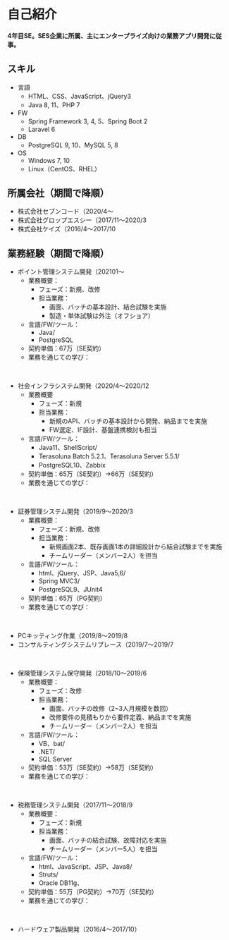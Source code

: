 # 自己紹介
#### 4年目SE。SES企業に所属、主にエンタープライズ向けの業務アプリ開発に従事。

## スキル
- 言語
	- HTML、CSS、JavaScript、jQuery3
	- Java 8, 11、PHP 7
- FW
	- Spring Framework 3, 4, 5、Spring Boot 2
	- Laravel 6
- DB
	- PostgreSQL 9, 10、MySQL 5, 8
- OS
	- Windows 7, 10
	- Linux（CentOS、RHEL）

## 所属会社（期間で降順）
- 株式会社セブンコード（2020/4〜
- 株式会社グロップエスシー（2017/11〜2020/3
- 株式会社ケイズ（2016/4〜2017/10

## 業務経験（期間で降順）
- ポイント管理システム開発（202101〜
	- 業務概要：
		- フェーズ：新規、改修
		- 担当業務：
			- 画面、バッチの基本設計、結合試験を実施
			- 製造・単体試験は外注（オフショア）
	- 言語/FW/ツール：
		- Java/
		- PostgreSQL
	- 契約単価：67万（SE契約）
	- 業務を通じての学び：

<br>

- 社会インフラシステム開発（2020/4〜2020/12
	- 業務概要
		- フェーズ：新規
		- 担当業務：
			- 新規のAPI、バッチの基本設計から開発、納品までを実施
			- FW選定、IF設計、基盤連携検討も担当
	- 言語/FW/ツール：
		- Java11、ShellScript/
		- Terasoluna Batch 5.2.1、Terasoluna Server 5.5.1/
		- PostgreSQL10、Zabbix
	- 契約単価：65万（SE契約）→66万（SE契約）
	- 業務を通じての学び：

<br>

- 証券管理システム開発（2019/9〜2020/3
	- 業務概要：
		- フェーズ：新規、改修
		- 担当業務：
			- 新規画面2本、既存画面1本の詳細設計から結合試験までを実施
			- チームリーダー（メンバー2人）を担当
	- 言語/FW/ツール：
		- html、jQuery、JSP、Java5,6/
		- Spring MVC3/
		- PostgreSQL9、JUnit4
	- 契約単価：65万（PG契約）
	- 業務を通じての学び：

<br>

- PCキッティング作業（2019/8〜2019/8
- コンサルティングシステムリプレース（2019/7〜2019/7

<br>

- 保険管理システム保守開発（2018/10〜2019/6
	- 業務概要：
		- フェーズ：改修
		- 担当業務：
			- 画面、バッチの改修（2~3人月規模を数回）
			- 改修要件の見積もりから要件定義、納品までを実施
			- チームリーダー（メンバー2人）を担当
	- 言語/FW/ツール：
		- VB、bat/
		- .NET/
		- SQL Server
	- 契約単価：53万（SE契約）→58万（SE契約）
	- 業務を通じての学び：

<br>

- 税務管理システム開発（2017/11〜2018/9
	- 業務概要：
		- フェーズ：新規
		- 担当業務：
			- 画面、バッチの結合試験、故障対応を実施
			- チームリーダー（メンバー5人）を担当
	- 言語/FW/ツール：
		- html、JavaScript、JSP、Java8/
		- Struts/
		- Oracle DB11g、
	- 契約単価：55万（PG契約）→70万（SE契約）
	- 業務を通じての学び：

<br>

- ハードウェア製品開発（2016/4〜2017/10）
